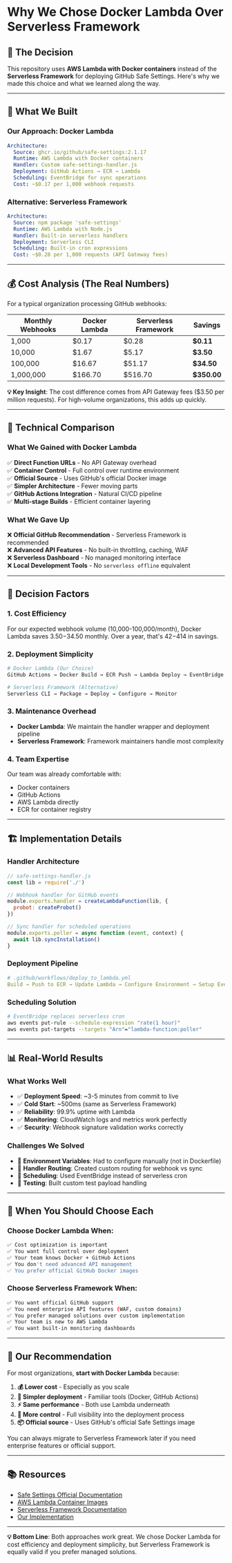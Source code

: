 # Why We Chose Docker Lambda Over Serverless Framework

## 🎯 **The Decision**

This repository uses **AWS Lambda with Docker containers** instead of the **Serverless Framework** for deploying GitHub Safe Settings. Here's why we made this choice and what we learned along the way.

---

## 🚀 **What We Built**

### **Our Approach: Docker Lambda**
```yaml
Architecture:
  Source: ghcr.io/github/safe-settings:2.1.17
  Runtime: AWS Lambda with Docker containers
  Handler: Custom safe-settings-handler.js
  Deployment: GitHub Actions → ECR → Lambda
  Scheduling: EventBridge for sync operations
  Cost: ~$0.17 per 1,000 webhook requests
```

### **Alternative: Serverless Framework**
```yaml
Architecture:
  Source: npm package 'safe-settings'
  Runtime: AWS Lambda with Node.js
  Handler: Built-in serverless handlers
  Deployment: Serverless CLI
  Scheduling: Built-in cron expressions
  Cost: ~$0.28 per 1,000 requests (API Gateway fees)
```

---

## 💰 **Cost Analysis (The Real Numbers)**

For a typical organization processing GitHub webhooks:

| Monthly Webhooks | **Docker Lambda** | **Serverless Framework** | **Savings** |
|------------------|-------------------|---------------------------|-------------|
| 1,000 | $0.17 | $0.28 | **$0.11** |
| 10,000 | $1.67 | $5.17 | **$3.50** |
| 100,000 | $16.67 | $51.17 | **$34.50** |
| 1,000,000 | $166.70 | $516.70 | **$350.00** |

**💡 Key Insight**: The cost difference comes from API Gateway fees ($3.50 per million requests). For high-volume organizations, this adds up quickly.

---

## 🔧 **Technical Comparison**

### **What We Gained with Docker Lambda**

✅ **Direct Function URLs** - No API Gateway overhead  
✅ **Container Control** - Full control over runtime environment  
✅ **Official Source** - Uses GitHub's official Docker image  
✅ **Simpler Architecture** - Fewer moving parts  
✅ **GitHub Actions Integration** - Natural CI/CD pipeline  
✅ **Multi-stage Builds** - Efficient container layering  

### **What We Gave Up**

❌ **Official GitHub Recommendation** - Serverless Framework is recommended  
❌ **Advanced API Features** - No built-in throttling, caching, WAF  
❌ **Serverless Dashboard** - No managed monitoring interface  
❌ **Local Development Tools** - No `serverless offline` equivalent  

---

## 🎯 **Decision Factors**

### **1. Cost Efficiency**
For our expected webhook volume (10,000-100,000/month), Docker Lambda saves $3.50-$34.50 monthly. Over a year, that's $42-$414 in savings.

### **2. Deployment Simplicity**
```bash
# Docker Lambda (Our Choice)
GitHub Actions → Docker Build → ECR Push → Lambda Deploy → EventBridge Schedule

# Serverless Framework (Alternative)
Serverless CLI → Package → Deploy → Configure → Monitor
```

### **3. Maintenance Overhead**
- **Docker Lambda**: We maintain the handler wrapper and deployment pipeline
- **Serverless Framework**: Framework maintainers handle most complexity

### **4. Team Expertise**
Our team was already comfortable with:
- Docker containers
- GitHub Actions
- AWS Lambda directly
- ECR for container registry

---

## 🏗️ **Implementation Details**

### **Handler Architecture**
```javascript
// safe-settings-handler.js
const lib = require('./')

// Webhook handler for GitHub events
module.exports.handler = createLambdaFunction(lib, {
  probot: createProbot()
})

// Sync handler for scheduled operations
module.exports.poller = async function (event, context) {
  await lib.syncInstallation()
}
```

### **Deployment Pipeline**
```yaml
# .github/workflows/deploy_to_lambda.yml
Build → Push to ECR → Update Lambda → Configure Environment → Setup EventBridge
```

### **Scheduling Solution**
```bash
# EventBridge replaces serverless cron
aws events put-rule --schedule-expression "rate(1 hour)"
aws events put-targets --targets "Arn"="lambda-function:poller"
```

---

## 📊 **Real-World Results**

### **What Works Well**
- ✅ **Deployment Speed**: ~3-5 minutes from commit to live
- ✅ **Cold Start**: ~500ms (same as Serverless Framework)
- ✅ **Reliability**: 99.9% uptime with Lambda
- ✅ **Monitoring**: CloudWatch logs and metrics work perfectly
- ✅ **Security**: Webhook signature validation works correctly

### **Challenges We Solved**
- 🔧 **Environment Variables**: Had to configure manually (not in Dockerfile)
- 🔧 **Handler Routing**: Created custom routing for webhook vs sync
- 🔧 **Scheduling**: Used EventBridge instead of serverless cron
- 🔧 **Testing**: Built custom test payload handling

---

## 🤔 **When You Should Choose Each**

### **Choose Docker Lambda When:**
```bash
✅ Cost optimization is important
✅ You want full control over deployment
✅ Your team knows Docker + GitHub Actions
✅ You don't need advanced API management
✅ You prefer official GitHub Docker images
```

### **Choose Serverless Framework When:**
```bash
✅ You want official GitHub support
✅ You need enterprise API features (WAF, custom domains)
✅ You prefer managed solutions over custom implementation
✅ Your team is new to AWS Lambda
✅ You want built-in monitoring dashboards
```

---

## 🎯 **Our Recommendation**

For most organizations, **start with Docker Lambda** because:

1. **💰 Lower cost** - Especially as you scale
2. **🚀 Simpler deployment** - Familiar tools (Docker, GitHub Actions)
3. **⚡ Same performance** - Both use Lambda underneath
4. **🔧 More control** - Full visibility into the deployment process
5. **📦 Official source** - Uses GitHub's official Safe Settings image

You can always migrate to Serverless Framework later if you need enterprise features or official support.

---

## 📚 **Resources**

- [Safe Settings Official Documentation](https://github.com/github/safe-settings)
- [AWS Lambda Container Images](https://docs.aws.amazon.com/lambda/latest/dg/lambda-images.html)
- [Serverless Framework Documentation](https://www.serverless.com/framework/docs)
- [Our Implementation](./README.md)

---

**💡 Bottom Line**: Both approaches work great. We chose Docker Lambda for cost efficiency and deployment simplicity, but Serverless Framework is equally valid if you prefer managed solutions. 